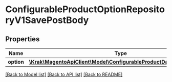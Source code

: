 # ConfigurableProductOptionRepositoryV1SavePostBody

## Properties
Name | Type | Description | Notes
------------ | ------------- | ------------- | -------------
**option** | [**\Krak\MagentoApiClient\Model\ConfigurableProductDataOptionInterface**](ConfigurableProductDataOptionInterface.md) |  | 

[[Back to Model list]](../README.md#documentation-for-models) [[Back to API list]](../README.md#documentation-for-api-endpoints) [[Back to README]](../README.md)


